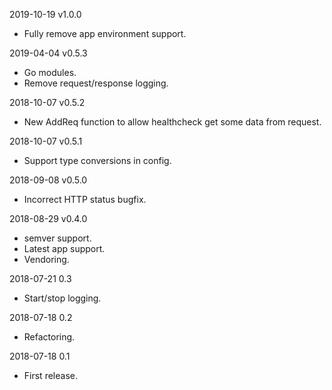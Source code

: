 2019-10-19 v1.0.0
  - Fully remove app environment support.

2019-04-04 v0.5.3
  - Go modules.
  - Remove request/response logging.

2018-10-07 v0.5.2
  - New AddReq function to allow healthcheck get some data from request.

2018-10-07 v0.5.1
  - Support type conversions in config.

2018-09-08 v0.5.0
  - Incorrect HTTP status bugfix.

2018-08-29 v0.4.0
  - semver support.
  - Latest app support.
  - Vendoring.

2018-07-21 0.3
  - Start/stop logging.

2018-07-18 0.2
  - Refactoring.

2018-07-18 0.1
  - First release.
